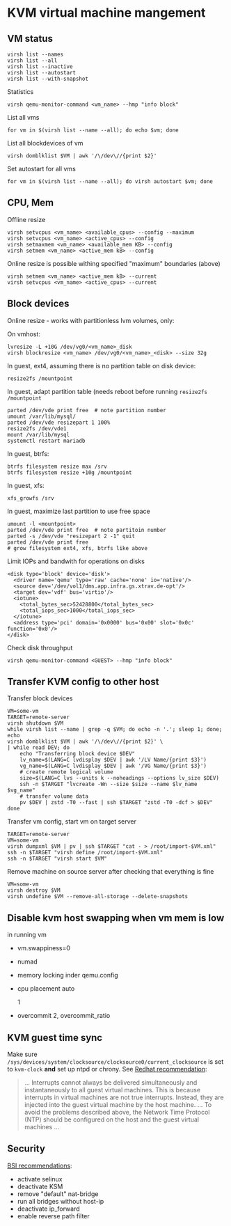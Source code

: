 KVM virtual machine mangement
=============================


VM status
---------

    virsh list --names
    virsh list --all
    virsh list --inactive
    virsh list --autostart
    virsh list --with-snapshot

Statistics

    virsh qemu-monitor-command <vm_name> --hmp "info block"


List all vms

    for vm in $(virsh list --name --all); do echo $vm; done

List all blockdevices of vm

    virsh domblklist $VM | awk '/\/dev\//{print $2}'

Set autostart for all vms

    for vm in $(virsh list --name --all); do virsh autostart $vm; done


CPU, Mem
--------

Offline resize

    virsh setvcpus <vm_name> <available_cpus> --config --maximum
    virsh setvcpus <vm_name> <active_cpus> --config
    virsh setmaxmem <vm_name> <available_mem KB> --config
    virsh setmem <vm_name> <active_mem kB> --config


Online resize is possible withing specified "maximum" boundaries (above)

    virsh setmem <vm_name> <active_mem kB> --current
    virsh setvcpus <vm_name> <active_cpus> --current



Block devices
-------------

Online resize - works with partitionless lvm volumes, only:

On vmhost:

    lvresize -L +10G /dev/vg0/<vm_name>_disk
    virsh blockresize <vm_name> /dev/vg0/<vm_name>_<disk> --size 32g

In guest, ext4, assuming there is no partition table on disk device:

    resize2fs /mountpoint 

In guest, adapt partition table (needs reboot before running `resize2fs /mountpoint`

    parted /dev/vde print free  # note partition number 
    umount /var/lib/mysql/
    parted /dev/vde resizepart 1 100%
    resize2fs /dev/vde1
    mount /var/lib/mysql
    systemctl restart mariadb

In guest, btrfs:

    btrfs filesystem resize max /srv
    btrfs filesystem resize +10g /mountpoint

In guest, xfs:

    xfs_growfs /srv

In guest, maximize last partition to use free space

    umount -l <mountpoint>
    parted /dev/vde print free  # note partitoin number
    parted -s /dev/vde "resizepart 2 -1" quit
    parted /dev/vde print free
    # grow filesystem ext4, xfs, btrfs like above

Limit IOPs and bandwith for operations on disks

    <disk type='block' device='disk'>
      <driver name='qemu' type='raw' cache='none' io='native'/>
      <source dev='/dev/vol1/dms.app.infra.gs.xtrav.de-opt'/>
      <target dev='vdf' bus='virtio'/>
      <iotune>
        <total_bytes_sec>52428800</total_bytes_sec>
        <total_iops_sec>1000</total_iops_sec>
      </iotune>
      <address type='pci' domain='0x0000' bus='0x00' slot='0x0c' function='0x0'/>
    </disk>

Check disk throughput

    virsh qemu-monitor-command <GUEST> --hmp "info block"

Transfer KVM config to other host
---------------------------------

Transfer block devices

    VM=some-vm
    TARGET=remote-server
    virsh shutdown $VM
    while virsh list --name | grep -q $VM; do echo -n '.'; sleep 1; done; echo
    virsh domblklist $VM | awk '/\/dev\//{print $2}' \
    | while read DEV; do
        echo "Transferring block device $DEV"	
        lv_name=$(LANG=C lvdisplay $DEV | awk '/LV Name/{print $3}')
        vg_name=$(LANG=C lvdisplay $DEV | awk '/VG Name/{print $3}')
        # create remote logical volume	
        size=$(LANG=C lvs --units k --noheadings --options lv_size $DEV)
        ssh -n $TARGET "lvcreate -Wn --size $size --name $lv_name $vg_name"		
        # transfer volume data
        pv $DEV | zstd -T0 --fast | ssh $TARGET "zstd -T0 -dcf > $DEV"
    done


Transfer vm config, start vm on target server

    TARGET=remote-server
    VM=some-vm
    virsh dumpxml $VM | pv | ssh $TARGET "cat - > /root/import-$VM.xml"
    ssh -n $TARGET "virsh define /root/import-$VM.xml"
    ssh -n $TARGET "virsh start $VM"


Remove machine on source server after checking that everything is fine

    VM=some-vm
    virsh destroy $VM
    virsh undefine $VM --remove-all-storage --delete-snapshots


Disable kvm host swapping when vm mem is low
--------------------------------------------

in running vm

* vm.swappiness=0
* numad
* memory locking inder qemu.config

    <memoryBacking>
       <locked/>
    </memoryBacking>

* cpu placement auto

    <vcpu placement='auto'>1</vcpu>

* overcommit 2, overcommit_ratio 

KVM guest time sync
--------------------

Make sure `/sys/devices/system/clocksource/clocksource0/current_clocksource` is set to `kvm-clock` __and__ set up ntpd or chrony. See [Redhat recommendation][kvm_clock]:

> ... Interrupts cannot always be delivered simultaneously and instantaneously to all guest virtual machines. This is because interrupts in virtual machines are not true interrupts. Instead, they are injected into the guest virtual machine by the host machine.
...
To avoid the problems described above, the Network Time Protocol (NTP) should be configured on the host and the guest virtual machines ...

Security
-------

[BSI recommendations](https://www.bsi.bund.de/SharedDocs/Downloads/DE/BSI/Publikationen/Studien/Sicherheitsanalyse_KVM/Sicherheitsanalyse_KVM.pdf?__blob=publicationFile&v=3):

* activate selinux 
* deactivate KSM
* remove "default" nat-bridge
* run all bridges without host-ip
* deactivate ip_forward 
* enable reverse path filter




[kvm_clock]: https://access.redhat.com/documentation/en-us/red_hat_enterprise_linux/6/html/virtualization_administration_guide/sect-virtualization-tips_and_tricks-libvirt_managed_timers]




